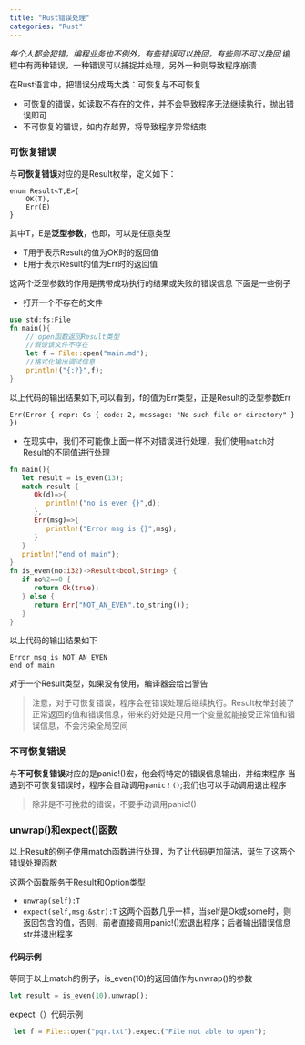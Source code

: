 ```yaml
---
title: "Rust错误处理"
categories: "Rust"
---
```


*每个人都会犯错，编程业务也不例外，有些错误可以挽回，有些则不可以挽回*
编程中有两种错误，一种错误可以捕捉并处理，另外一种则导致程序崩溃

在Rust语言中，把错误分成两大类：可恢复与不可恢复

- 可恢复的错误，如读取不存在的文件，并不会导致程序无法继续执行，抛出错误即可
- 不可恢复的错误，如内存越界，将导致程序异常结束
### 可恢复错误
与**可恢复错误**对应的是Result枚举，定义如下：
```
enum Result<T,E>{
	OK(T),
	Err(E)
}
```
其中T，E是**泛型参数**，也即，可以是任意类型

- T用于表示Result的值为OK时的返回值 
- E用于表示Result的值为Err时的返回值 

这两个泛型参数的作用是携带成功执行的结果或失败的错误信息
下面是一些例子
- 打开一个不存在的文件
```rust
use std:fs:File
fn main(){
	// open函数返回Result类型
	//假设该文件不存在
	let f = File::open("main.md"); 
	//格式化输出调试信息
	println!("{:?}",f);
}
```
以上代码的输出结果如下,可以看到，f的值为Err类型，正是Result的泛型参数Err
```
Err(Error { repr: Os { code: 2, message: "No such file or directory" } })
```
- 在现实中，我们不可能像上面一样不对错误进行处理，我们使用`match`对Result的不同值进行处理
```rust
fn main(){
   let result = is_even(13);
   match result {
      Ok(d)=>{
         println!("no is even {}",d);
      },
      Err(msg)=>{
         println!("Error msg is {}",msg);
      }
   }
   println!("end of main");
}
fn is_even(no:i32)->Result<bool,String> {
   if no%2==0 {
      return Ok(true);
   } else {
      return Err("NOT_AN_EVEN".to_string());
   }
}
```
以上代码的输出结果如下
```
Error msg is NOT_AN_EVEN
end of main
```
对于一个Result类型，如果没有使用，编译器会给出警告
> 注意，对于可恢复错误，程序会在错误处理后继续执行。Result枚举封装了正常返回的值和错误信息，带来的好处是只用一个变量就能接受正常值和错误信息，不会污染全局空间
### 不可恢复错误
与**不可恢复错误**对应的是panic!()宏，他会将特定的错误信息输出，并结束程序
当遇到不可恢复错误时，程序会自动调用`panic！()`;我们也可以手动调用退出程序
> 除非是不可挽救的错误，不要手动调用panic!()

### unwrap()和expect()函数
以上Result的例子使用match函数进行处理，为了让代码更加简洁，诞生了这两个错误处理函数

这两个函数服务于Result和Option类型
- `unwrap(self):T`
- `expect(self,msg:&str):T`
这两个函数几乎一样，当self是Ok或some时，则返回包含的值，否则，前者直接调用panic!()宏退出程序；后者输出错误信息str并退出程序

#### 代码示例
等同于以上match的例子，is_even(10)的返回值作为unwrap()的参数
```rust
let result = is_even(10).unwrap();
```

expect（）代码示例
```rust
 let f = File::open("pqr.txt").expect("File not able to open");
```

